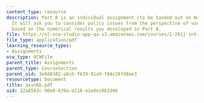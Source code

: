 ```yaml
---
content_type: resource
description: Part B is an individual assignment (to be handed out on November 28th).
  It will ask you to consider policy issues from the perspective of various actors
  based on the numerical results you developed in Part A.
file: https://ol-ocw-studio-app-qa.s3.amazonaws.com/courses/1-201j-introduction-to-transportation-systems-fall-2006/32a6583c96e8639ad116e1edec063366_assn6b.pdf
file_type: application/pdf
learning_resource_types:
- Assignments
ocw_type: OCWFile
parent_title: Assignments
parent_type: CourseSection
parent_uid: 3e8d8382-a8cb-f639-91a9-f84c28fd8ee3
resourcetype: Document
title: assn6b.pdf
uid: 32a6583c-96e8-639a-d116-e1edec063366
---
```

